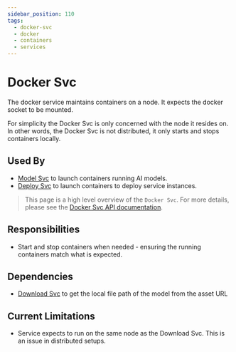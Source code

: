 ```yaml
---
sidebar_position: 110
tags:
  - docker-svc
  - docker
  - containers
  - services
---
```


# Docker Svc

The docker service maintains containers on a node. It expects the docker socket to be mounted.

For simplicity the Docker Svc is only concerned with the node it resides on. In other words, the Docker Svc is not distributed, it only starts and stops containers locally.

## Used By

- [Model Svc](/docs/built-in-services/file-svc) to launch containers running AI models.
- [Deploy Svc](/docs/built-in-services/file-svc) to launch containers to deploy service instances.

> This page is a high level overview of the `Docker Svc`. For more details, please see the [Docker Svc API documentation](/docs/openorch/run-container).

## Responsibilities

- Start and stop containers when needed - ensuring the running containers match what is expected.

## Dependencies

- [Download Svc](/docs/built-in-services/file-svc) to get the local file path of the model from the asset URL

## Current Limitations

- Service expects to run on the same node as the Download Svc. This is an issue in distributed setups.
